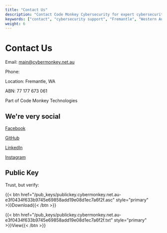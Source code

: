 ```yaml
---
title: "Contact Us"
description: "Contact Code Monkey Cybersecurity for expert cybersecurity support. Based in Fremantle, WA. Email, phone, and public key verification available."
keywords: ["contact", "cybersecurity support", "Fremantle", "Western Australia", "security consultation"]
weight: 6
---
```


# Contact Us

Email: [main@cybermonkey.net.au](mailto:main@cybermonkey.net.au)

Phone: 

Location: Fremantle, WA

ABN: 77 177 673 061

Part of Code Monkey Technologies

## We're very social

[Facebook](https://www.facebook.com/codemonkeycyber/)

[GitHub](https://github.com/CodeMonkeyCybersecurity)

[LinkedIn](https://www.linkedin.com/company/codemonkeycyber)

[Instagram](https://www.instagram.com/code_monkey_cyber)

## Public Key

Trust, but verify:

{{< btn href="/pub_keys/publickey.cybermonkey.net.au-e3f0434f633b9745e69858add19e08d1ec7a6f2f.asc" style="primary" >}}Download{{< /btn >}}

{{< btn href="/pub_keys/publickey.cybermonkey.net.au-e3f0434f633b9745e69858add19e08d1ec7a6f2f.txt" style="primary" >}}View{{< /btn >}}
